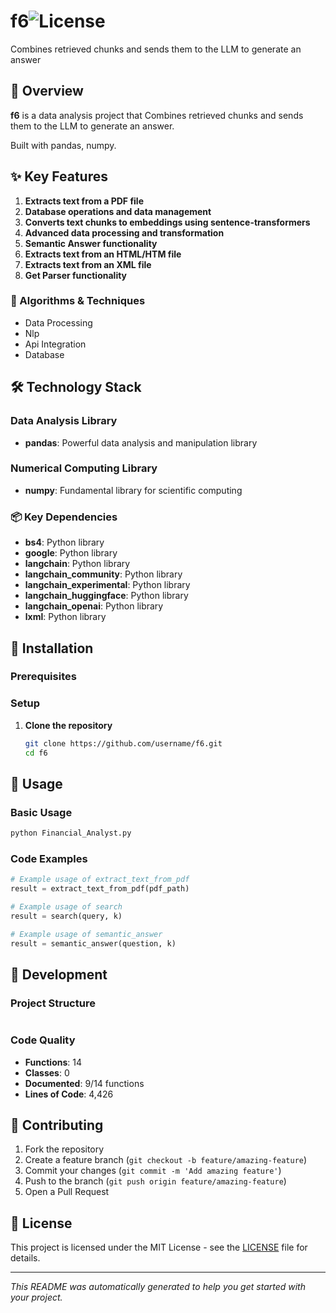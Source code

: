 # f6![License](https://img.shields.io/badge/license-MIT-blue.svg)


Combines retrieved chunks and sends them to the LLM to generate an answer

## 🚀 Overview

**f6** is a data analysis project that Combines retrieved chunks and sends them to the LLM to generate an answer.

Built with pandas, numpy.

## ✨ Key Features

1. **Extracts text from a PDF file**
2. **Database operations and data management**
3. **Converts text chunks to embeddings using sentence-transformers**
4. **Advanced data processing and transformation**
5. **Semantic Answer functionality**
6. **Extracts text from an HTML/HTM file**
7. **Extracts text from an XML file**
8. **Get Parser functionality**

### 🧠 Algorithms & Techniques

- Data Processing
- Nlp
- Api Integration
- Database

## 🛠️ Technology Stack

### Data Analysis Library

- **pandas**: Powerful data analysis and manipulation library

### Numerical Computing Library

- **numpy**: Fundamental library for scientific computing

### 📦 Key Dependencies

- **bs4**: Python library
- **google**: Python library
- **langchain**: Python library
- **langchain_community**: Python library
- **langchain_experimental**: Python library
- **langchain_huggingface**: Python library
- **langchain_openai**: Python library
- **lxml**: Python library

## 🚀 Installation

### Prerequisites


### Setup

1. **Clone the repository**
   ```bash
   git clone https://github.com/username/f6.git
   cd f6
   ```

## 📖 Usage

### Basic Usage

```bash
python Financial_Analyst.py
```

### Code Examples

```python
# Example usage of extract_text_from_pdf
result = extract_text_from_pdf(pdf_path)
```

```python
# Example usage of search
result = search(query, k)
```

```python
# Example usage of semantic_answer
result = semantic_answer(question, k)
```

## 🔧 Development

### Project Structure

```
```

### Code Quality

- **Functions**: 14
- **Classes**: 0
- **Documented**: 9/14 functions
- **Lines of Code**: 4,426

## 🤝 Contributing

1. Fork the repository
2. Create a feature branch (`git checkout -b feature/amazing-feature`)
3. Commit your changes (`git commit -m 'Add amazing feature'`)
4. Push to the branch (`git push origin feature/amazing-feature`)
5. Open a Pull Request

## 📄 License

This project is licensed under the MIT License - see the [LICENSE](LICENSE) file for details.

---
*This README was automatically generated to help you get started with your project.*